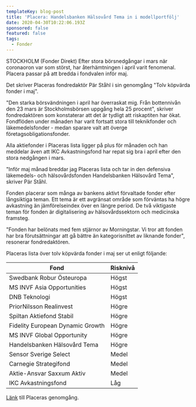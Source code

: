 ```yaml
---
templateKey: blog-post
title: 'Placera: Handelsbanken Hälsovård Tema in i modellportfölj'
date: 2020-04-30T10:22:06.193Z
sponsored: false
featured: false
tags:
  - Fonder
---
```

STOCKHOLM (Fonder Direkt) Efter stora börsnedgångar i mars när coronaoron var som störst, har återhämtningen i april varit fenomenal. Placera passar på att bredda i fondvalen inför maj.

Det skriver Placeras fondredaktör Pär Ståhl i sin genomgång "Tolv köpvärda fonder i maj".

"Den starka börsvändningen i april har överraskat mig. Från bottennivån den 23 mars är Stockholmsbörsen uppgång hela 25 procent", skriver fondredaktören som konstaterar att det är tydligt att riskaptiten har ökat. Fondflöden under månaden har varit fortsatt stora till teknikfonder och läkemedelsfonder - medan sparare valt att överge företagsobligationsfonder.

Alla aktiefonder i Placeras lista ligger på plus för månaden och han meddelar även att IKC Avkastningsfond har repat sig bra i april efter den stora nedgången i mars.

"Inför maj månad breddar jag Placeras lista och tar in den defensiva läkemedels- och hälsovårdsfonden Handelsbanken Hälsovård Tema", skriver Pär Ståhl.

Fonden placerar som många av bankens aktivt förvaltade fonder efter långsiktiga teman. Ett tema är ett avgränsat område som förväntas ha högre avkastning än jämförelseindex över en längre period. De två viktigaste teman för fonden är digitalisering av hälsovårdssektorn och medicinska framsteg.

"Fonden har belönats med fem stjärnor av Morningstar. Vi tror att fonden har bra förutsättningar att gå bättre än kategorisnittet av liknande fonder", resonerar fondredaktören.

Placeras lista över tolv köpvärda fonder i maj ser ut enligt följande:

<!--StartFragment-->

| **Fond**                         | **Risknivå** |
| -------------------------------- | ------------ |
| Swedbank Robur Östeuropa         | Högst        |
| MS INVF Asia Opportunities       | Högst        |
| DNB Teknologi                    | Högst        |
| PriorNilsson Realinvest          | Högre        |
| Spiltan Aktiefond Stabil         | Högre        |
| Fidelity European Dynamic Growth | Högre        |
| MS INVF Global Opportunity       | Högre        |
| Handelsbanken Hälsovård Tema     | Högre        |
| Sensor Sverige Select            | Medel        |
| Carnegie Strategifond            | Medel        |
| Aktie-Ansvar Saxxum Aktiv        | Medel        |
| IKC Avkastningsfond              | Låg          |



<!--EndFragment-->
[Länk](avanza.se/placera/redaktionellt/2020/04/30/placeras-tolv-kopvarda-fonder-i-maj.html) till Placeras genomgång.